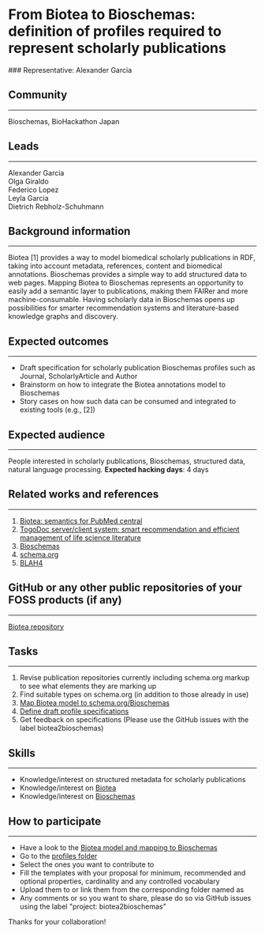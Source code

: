 # From Biotea to Bioschemas: definition of profiles required to represent scholarly publications

### Representative: Alexander Garcia

## Community
---

Bioschemas, BioHackathon Japan

## Leads
---
Alexander Garcia  
Olga Giraldo  
Federico Lopez  
Leyla Garcia  
Dietrich Rebholz-Schuhmann

## Background information
---
Biotea [1] provides a way to model biomedical scholarly publications in RDF, taking into account metadata, references, content and biomedical annotations. Bioschemas provides a simple way to add structured data to web pages. Mapping Biotea to Bioschemas represents an opportunity to easily add a semantic layer to publications, making them FAIRer and more machine-consumable. Having scholarly data in Bioschemas opens up possibilities for smarter recommendation systems and literature-based knowledge graphs and discovery.

## Expected outcomes
---

* Draft specification for scholarly publication Bioschemas profiles such as Journal, ScholarlyArticle and Author 
* Brainstorm on how to integrate the Biotea annotations model to Bioschemas 
* Story cases on how such data can be consumed and integrated to existing tools (e.g., [2])

## Expected audience
---

People interested in scholarly publications, Bioschemas, structured data, natural language processing.
**Expected hacking days**: 4 days

## Related works and references
---

1. [Biotea: semantics for PubMed central](https://peerj.com/articles/4201/) 
2. [TogoDoc server/client system: smart recommendation and efficient management of life science literature](https://www.ncbi.nlm.nih.gov/pubmed/21179453) 
3. [Bioschemas](http://bioschemas.org/) 
4. [schema.org](https://schema.org/) 
5. [BLAH4](http://blah4.linkedannotation.org/home)

## GitHub or any other public repositories of your FOSS products (if any)
---

[Biotea repository](https://github.com/biotea)

## Tasks
---
1. Revise publication repositories currently including schema.org markup to see what elements they are marking up
2. Find suitable types on schema.org (in addition to those already in use)
3. [Map Biotea model to schema.org/Bioschemas](https://drive.google.com/drive/folders/1AYKXrowHpsF9cstn0FeJhpbgfi9T_MeC)
4. [Define draft profile specifications](./profiles/readme.md)
5. Get feedback on specifications (Please use the GitHub issues with the label biotea2bioschemas)

## Skills
---
* Knowledge/interest on structured metadata for scholarly publications
* Knowledge/interest on [Biotea](https://peerj.com/articles/4201/)
* Knowledge/interest on [Bioschemas](http://bioschemas.org/)

## How to participate
---
* Have a look to the [Biotea model and mapping to Bioschemas](https://drive.google.com/drive/folders/1AYKXrowHpsF9cstn0FeJhpbgfi9T_MeC)
* Go to the [profiles folder](./profiles/readme.md)
* Select the ones you want to contribute to
* Fill the templates with your proposal for minimum, recommended and optional properties, cardinality and any controlled vocabulary
* Upload them to or link them from the corresponding folder named as <your-name-profile>
* Any comments or so you want to share, please do so via GitHub issues using the label "project: biotea2bioschemas"

Thanks for your collaboration!
